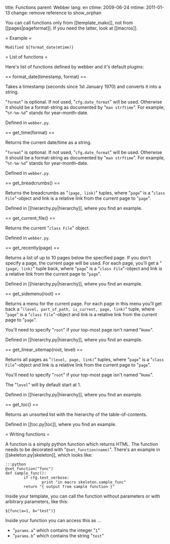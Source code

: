 title: Functions
parent: Webber
lang: en
ctime: 2009-06-24
mtime: 2011-01-13
change: remove reference to show_orphan

You can call functions only from [[template_mako]], not from
[[pages|pageformat]]. If you need the latter, look at [[macros]].

= Example =

	Modified ${format_date(mtime)}

= List of functions =

Here's list of functions defined by webber and it's default plugins:


== format_date(timestamp, format) ==

Takes a timestamp (seconds since 1st January 1970) and converts it into
a string.

"`format`" is optional. If not used, "`cfg.date_format`" will be used.
Otherwise it should be a format-string as documented by "`man strftime`". For
example, "`%Y-%m-%d`" stands for year-month-date.

Defined in `webber.py`.


== get_time(format) ==

Returns the current date/time as a string.

"`format`" is optional. If not used, "`cfg.date_format`" will be used.
Otherwise it should be a format-string as documented by "`man strftime`". For
example, "`%Y-%m-%d`" stands for year-month-date.

Defined in `webber.py`.


== get_breadcrumbs() ==

Returns the breadcrumbs as "`(page, link)`" tuples, where "`page`" is a "`class
File`"-object and link is a relative link from the current page to "`page`".

Defined in [[hierarchy.py|hierarchy]], where you find an example.


== get_current_file() ==

Returns the current "`class File`" object.

Defined in `webber.py`.


== get_recently(page) ==

Returns a list of up to 10 pages below the specified page. If you don't
specify a page, the current page will be used. For each page, you'll get a
"`(page, link)`" tuple back, where "`page`" is a "`class File`"-object and
link is a relative link from the current page to "`page`".

Defined in [[hierarchy.py|hierarchy]], where you find an example.


== get_sidemenu(root) ==

Returns a menu for the current page. For each page in this menu you'll get
back a "`(level, part_of_path, is_current, page, link)`" tuple, where
"`page`" is a "`class File`"-object and link is a relative link from the
current page to "`page`".

You'll need to specify "`root`" if your top-most page isn't named "`Home`".

Defined in [[hierarchy.py|hierarchy]], where you find an example.


== get_linear_sitemap(root, level) ==

Returns all pages as "`(level, page, link)`" tuples, where "`page`" is a
"`class File`"-object and link is a relative link from the current page to
"`page`".

You'll need to specify "`root`" if your top-most page isn't named "`Home`".

The "`level`" will by default start at 1.

Defined in [[hierarchy.py|hierarchy]], where you find an example.

== get_toc() ==

Returns an unsorted list with the hierarchy of the table-of-contents.

Defined in [[toc.py|toc]], where you find an example.


= Writing functions =

A function is a simply python function which returns HTML. The function needs
to be decorated with "`@set_function(name)`". There's an example in
[[skeleton.py|skeleton]], which looks like:

	:::python
	@set_function("func")
	def sample_func():
	        if cfg.test_verbose:
        	        print "in macro skeleton.sample_func"
	        return "{ output from sample function }"

Inside your template, you can call the function without parameters or
with arbitrary parameters, like this:

	${func(a=1, b="test")}

Inside your function you can access this as ...

* "`params.a`" which contains the integer "`1`"
* "`params.b`" which contains the string "`test`"
